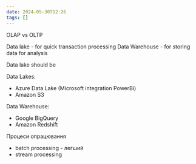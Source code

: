 ```yaml
---
date: 2024-05-30T12:26
tags: []
---
```

OLAP vs OLTP

Data lake - for quick transaction processing
Data Warehouse - for storing data for analysis

Data lake should be 

Data Lakes:
- Azure Data Lake (Microsoft integration PowerBi)
- Amazon S3

Data Warehouse:
- Google BigQuery
- Amazon Redshift

Процеси опрацювання
- batch processing - легший
- stream processing
